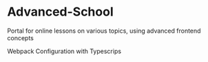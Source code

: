 # Advanced-School
Portal for online lessons on various topics, using advanced frontend concepts

Webpack Configuration with Typescrips
